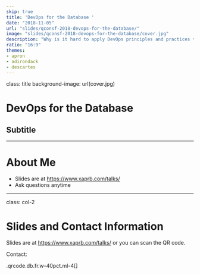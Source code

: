 ```yaml
---
skip: true
title: 'DevOps for the Database '
date: "2018-11-05"
url: "slides/qconsf-2018-devops-for-the-database/"
image: "slides/qconsf-2018-devops-for-the-database/cover.jpg"
description: "Why is it hard to apply DevOps principles and practices to databases, and how can we get better at it? This talk explores real-life stories that answer these two questions, through the perspectives of teams that succeeded---and those who haven't."
ratio: "16:9"
themes:
- apron
- adirondack
- descartes
---
```

class: title
background-image: url(cover.jpg)

# DevOps for the Database
## Subtitle

---
# About Me

- Slides are at https://www.xaprb.com/talks/
- Ask questions anytime

---
class: col-2
# Slides and Contact Information

Slides are at https://www.xaprb.com/talks/ or you can scan the QR code.

Contact:

.qrcode.db.fr.w-40pct.ml-4[]
